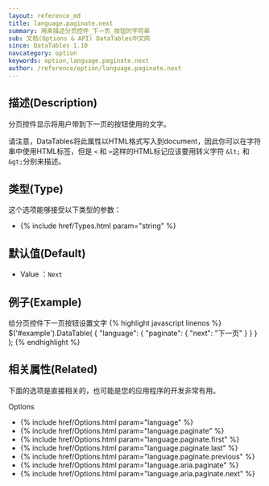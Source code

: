 ```yaml
---
layout: reference_md
title: language.paginate.next
summary: 用来描述分页控件_下一页_按钮的字符串
sub: 文档(Options & API) DataTables中文网
since: DataTables 1.10
navcategory: option
keywords: option,language.paginate.next
author: /reference/option/language.paginate.next
---
```


## 描述(Description)

分页控件显示将用户带到下一页的按钮使用的文字。

请注意，DataTables将此属性以HTML格式写入到document，因此你可以在字符串中使用HTML标签，但是 `<` 和 `>`这样的HTML标记应该要用转义字符 `&lt;` 和 `&gt;`分别来描述。


## 类型(Type)
这个选项能够接受以下类型的参数：

- {% include href/Types.html param="string" %}


## 默认值(Default)
- Value ：`Next`

 
## 例子(Example)

给分页控件下一页按钮设置文字
{% highlight javascript linenos %}
$('#example').DataTable( {
    "language": {
        "paginate": {
          "next": "下一页"
        }
      }
} );
{% endhighlight %}

 
## 相关属性(Related)
下面的选项是直接相关的，也可能是您的应用程序的开发非常有用。

Options

- {% include href/Options.html param="language" %}
- {% include href/Options.html param="language.paginate" %}
- {% include href/Options.html param="language.paginate.first" %}
- {% include href/Options.html param="language.paginate.last" %}
- {% include href/Options.html param="language.paginate.previous" %}
- {% include href/Options.html param="language.aria.paginate" %}
- {% include href/Options.html param="language.aria.paginate.next" %}